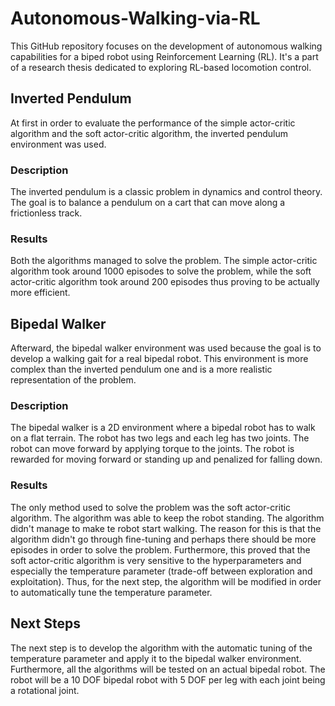 # Autonomous-Walking-via-RL
This GitHub repository focuses on the development of autonomous walking capabilities for a biped
robot using Reinforcement Learning (RL). It's a part of a research thesis dedicated to exploring
RL-based locomotion control.
## Inverted Pendulum
At first in order to evaluate the performance of the simple actor-critic algorithm and the soft
actor-critic algorithm, the inverted pendulum environment was used.
### Description
The inverted pendulum is a classic problem in dynamics and control theory.
The goal is to balance a pendulum on a cart that can move along a frictionless track.
### Results
Both the algorithms managed to solve the problem. The simple actor-critic algorithm took around
1000 episodes to solve the problem, while the soft actor-critic algorithm took around 200 episodes thus
proving to be actually more efficient.

## Bipedal Walker
Afterward, the bipedal walker environment was used because the goal is to develop a walking gait
for a real bipedal robot. This environment is more complex than the inverted pendulum one and is a
more realistic representation of the problem.
### Description
The bipedal walker is a 2D environment where a bipedal robot has to walk on a flat terrain. The
robot has two legs and each leg has two joints. The robot can move forward by applying torque to
the joints. The robot is rewarded for moving forward or standing up and penalized for falling down.
### Results
The only method used to solve the problem was the soft actor-critic algorithm. The algorithm was
able to keep the robot standing. The algorithm didn't manage to make te robot start walking. The
reason for this is that the algorithm didn't go through fine-tuning and perhaps there should be more
episodes in order to solve the problem. Furthermore, this proved that the soft actor-critic algorithm
is very sensitive to the hyperparameters and especially the temperature parameter (trade-off between
exploration and exploitation). Thus, for the next step, the algorithm will be  modified in order to 
automatically tune the temperature parameter.

## Next Steps
The next step is to develop the algorithm with the automatic tuning of the temperature parameter and 
apply it to the bipedal walker environment. Furthermore, all the algorithms will be tested on an 
actual bipedal robot. The robot will be a 10 DOF bipedal robot with 5 DOF per leg with each joint
being a rotational joint. 

